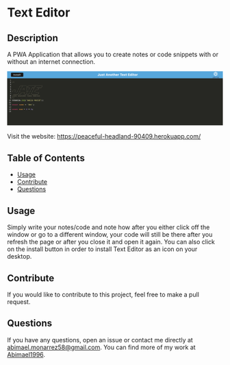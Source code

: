 # Text Editor

## Description
    
A PWA Application that allows you to create notes or code snippets with or without an internet connection.

![Site screenshot](images/screenshot.png)

Visit the website: https://peaceful-headland-90409.herokuapp.com/

## Table of Contents
    
- [Usage](#usage)
- [Contribute](#contribute)
- [Questions](#questions)

## Usage
    
Simply write your notes/code and note how after you either click off the window or go to a different window, your code will still be there after you refresh the page or after you close it and open it again. You can also click on the install button in order to install Text Editor as an icon on your desktop.

## Contribute
    
If you would like to contribute to this project, feel free to make a pull request.
    
## Questions

If you have any questions, open an issue or contact me directly at abimael.monarrez58@gmail.com. You can find more of my work at [Abimael1996](https://github.com/Abimael1996).

